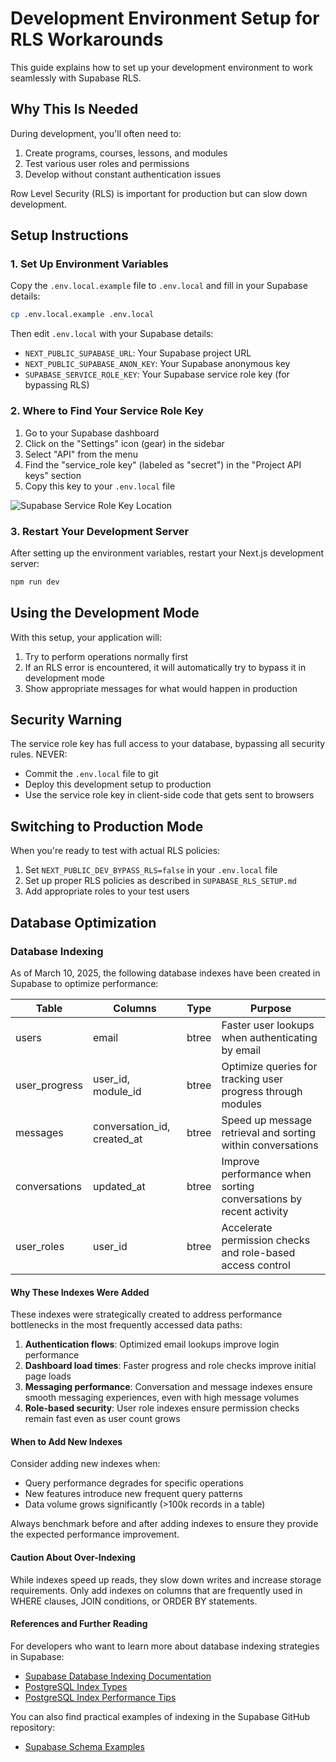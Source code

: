 # Development Environment Setup for RLS Workarounds

This guide explains how to set up your development environment to work seamlessly with Supabase RLS.

## Why This Is Needed

During development, you'll often need to:

1. Create programs, courses, lessons, and modules
2. Test various user roles and permissions
3. Develop without constant authentication issues

Row Level Security (RLS) is important for production but can slow down development.

## Setup Instructions

### 1. Set Up Environment Variables

Copy the `.env.local.example` file to `.env.local` and fill in your Supabase details:

```bash
cp .env.local.example .env.local
```

Then edit `.env.local` with your Supabase details:
- `NEXT_PUBLIC_SUPABASE_URL`: Your Supabase project URL
- `NEXT_PUBLIC_SUPABASE_ANON_KEY`: Your Supabase anonymous key
- `SUPABASE_SERVICE_ROLE_KEY`: Your Supabase service role key (for bypassing RLS)

### 2. Where to Find Your Service Role Key

1. Go to your Supabase dashboard
2. Click on the "Settings" icon (gear) in the sidebar
3. Select "API" from the menu
4. Find the "service_role key" (labeled as "secret") in the "Project API keys" section
5. Copy this key to your `.env.local` file

![Supabase Service Role Key Location](https://i.imgur.com/example-image.png)

### 3. Restart Your Development Server

After setting up the environment variables, restart your Next.js development server:

```bash
npm run dev
```

## Using the Development Mode

With this setup, your application will:

1. Try to perform operations normally first
2. If an RLS error is encountered, it will automatically try to bypass it in development mode
3. Show appropriate messages for what would happen in production

## Security Warning

The service role key has full access to your database, bypassing all security rules. NEVER:

- Commit the `.env.local` file to git
- Deploy this development setup to production
- Use the service role key in client-side code that gets sent to browsers

## Switching to Production Mode

When you're ready to test with actual RLS policies:

1. Set `NEXT_PUBLIC_DEV_BYPASS_RLS=false` in your `.env.local` file
2. Set up proper RLS policies as described in `SUPABASE_RLS_SETUP.md`
3. Add appropriate roles to your test users 

## Database Optimization

### Database Indexing

As of March 10, 2025, the following database indexes have been created in Supabase to optimize performance:

| Table | Columns | Type | Purpose |
|-------|---------|------|---------|
| users | email | btree | Faster user lookups when authenticating by email |
| user_progress | user_id, module_id | btree | Optimize queries for tracking user progress through modules |
| messages | conversation_id, created_at | btree | Speed up message retrieval and sorting within conversations |
| conversations | updated_at | btree | Improve performance when sorting conversations by recent activity |
| user_roles | user_id | btree | Accelerate permission checks and role-based access control |

#### Why These Indexes Were Added

These indexes were strategically created to address performance bottlenecks in the most frequently accessed data paths:

1. **Authentication flows**: Optimized email lookups improve login performance
2. **Dashboard load times**: Faster progress and role checks improve initial page loads
3. **Messaging performance**: Conversation and message indexes ensure smooth messaging experiences, even with high message volumes
4. **Role-based security**: User role indexes ensure permission checks remain fast even as user count grows

#### When to Add New Indexes

Consider adding new indexes when:
- Query performance degrades for specific operations
- New features introduce new frequent query patterns
- Data volume grows significantly (>100k records in a table)

Always benchmark before and after adding indexes to ensure they provide the expected performance improvement.

#### Caution About Over-Indexing

While indexes speed up reads, they slow down writes and increase storage requirements. Only add indexes on columns that are frequently used in WHERE clauses, JOIN conditions, or ORDER BY statements. 

#### References and Further Reading

For developers who want to learn more about database indexing strategies in Supabase:

- [Supabase Database Indexing Documentation](https://supabase.com/docs/guides/database/postgres/indexes)
- [PostgreSQL Index Types](https://www.postgresql.org/docs/current/indexes-types.html)
- [PostgreSQL Index Performance Tips](https://www.postgresql.org/docs/current/performance-tips.html)

You can also find practical examples of indexing in the Supabase GitHub repository:
- [Supabase Schema Examples](https://github.com/supabase/supabase/tree/master/examples) 